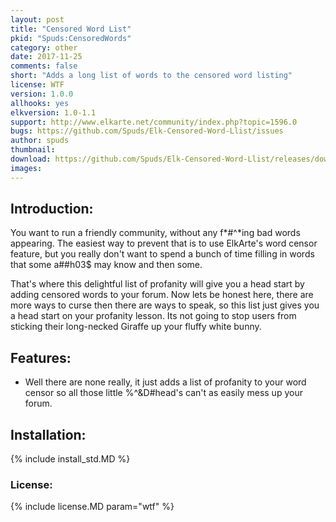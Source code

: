 ```yaml
---
layout: post
title: "Censored Word List"
pkid: "Spuds:CensoredWords"
category: other
date: 2017-11-25
comments: false
short: "Adds a long list of words to the censored word listing"
license: WTF
version: 1.0.0
allhooks: yes
elkversion: 1.0-1.1
support: http://www.elkarte.net/community/index.php?topic=1596.0
bugs: https://github.com/Spuds/Elk-Censored-Word-Llist/issues
author: spuds
thumbnail:
download: https://github.com/Spuds/Elk-Censored-Word-Llist/releases/download/v1.0/elk_censor_word_list.zip
images:
---
```


## Introduction:
You want to run a friendly community, without any f*#^*ing bad words appearing. The easiest way to prevent that is to use ElkArte's word censor feature, but you really don't want to spend a bunch of time filling in words that some a##h03$ may know and then some.

That's where this delightful list of profanity will give you a head start by adding censored words to your forum.  Now lets be honest here, there are more ways to curse then there are ways to speak, so this list just gives you a head start on your profanity lesson.  Its not going to stop users from sticking their long-necked Giraffe up your fluffy white bunny.

## Features:

-  Well there are none really, it just adds a list of profanity to your word censor so all those little %^&D#head's can't as easily mess up your forum.

## Installation:
{% include install_std.MD %}

### License:
{% include license.MD param="wtf" %}